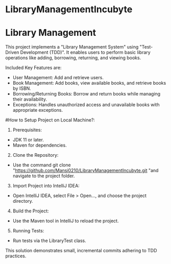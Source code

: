 # LibraryManagementIncubyte
# Library Management
This project implements a "Library Management System" using "Test-Driven Development (TDD)". It enables users to perform basic library operations like adding, borrowing, returning, and viewing books.

Included Key Features are:
- User Management: Add and retrieve users.
- Book Management: Add books, view available books, and retrieve books by ISBN.
- Borrowing/Returning Books: Borrow and return books while managing their availability.
- Exceptions: Handles unauthorized access and unavailable books with appropriate exceptions.

#How to Setup Project on Local Machine?:
1. Prerequisites:
- JDK 11 or later.
- Maven for dependencies.

2. Clone the Repository:
- Use the command git clone "https://github.com/Mansi0210/LibraryManagementIncubyte.git  "and navigate to the project folder.

3. Import Project into IntelliJ IDEA:
- Open IntelliJ IDEA, select File > Open..., and choose the project directory.

4. Build the Project:
- Use the Maven tool in IntelliJ to reload the project.

5. Running Tests:
- Run tests via the LibraryTest class.

This solution demonstrates small, incremental commits adhering to TDD practices.

